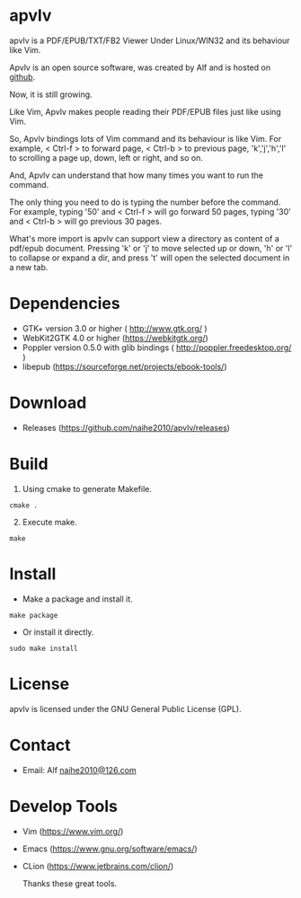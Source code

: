 # apvlv

apvlv is a PDF/EPUB/TXT/FB2 Viewer Under Linux/WIN32 and its behaviour like Vim.

Apvlv is an open source software, was created by Alf and is hosted on [github](https://github.com/naihe2010/apvlv).

Now, it is still growing.

Like Vim, Apvlv makes people reading their PDF/EPUB files just like using Vim.

So, Apvlv bindings lots of Vim command and its behaviour is like Vim. For example, < Ctrl-f > to forward page, < Ctrl-b > to previous page, 'k','j','h','l' to scrolling a page up, down, left or right, and so on.

And, Apvlv can understand that how many times you want to run the command.

The only thing you need to do is typing the number before the command. For example, typing '50' and < Ctrl-f > will go forward 50 pages, typing '30' and < Ctrl-b > will go previous 30 pages.

What's more import is apvlv can support view a directory as content of a pdf/epub document. Pressing 'k' or 'j' to move selected up or down, 'h' or 'l' to collapse or expand a dir, and press 't' will open the selected document in a new tab.

# Dependencies

+ GTK+ version 3.0 or higher ( http://www.gtk.org/ )
+ WebKit2GTK 4.0 or higher (https://webkitgtk.org/)
+ Poppler version 0.5.0 with glib bindings ( http://poppler.freedesktop.org/ )
+ libepub (https://sourceforge.net/projects/ebook-tools/)

# Download

+ Releases (https://github.com/naihe2010/apvlv/releases)

# Build

1. Using cmake to generate Makefile.
```
cmake .
```
2. Execute make.
```
make
```

# Install

+ Make a package and install it.
```
make package
```
+ Or install it directly.
```
sudo make install
```


# License

apvlv is licensed under the GNU General Public License (GPL).

# Contact
+ Email: Alf [naihe2010@126.com](mailto:naihe2010@126.com)

# Develop Tools
+ Vim (https://www.vim.org/)
+ Emacs (https://www.gnu.org/software/emacs/)
+ CLion (https://www.jetbrains.com/clion/)

  Thanks these great tools.
